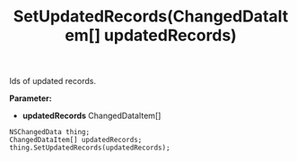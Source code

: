 ﻿---
uid: crmscript_ref_NSChangedData_SetUpdatedRecords
title: SetUpdatedRecords(ChangedDataItem[] updatedRecords)
intellisense: NSChangedData.SetUpdatedRecords
keywords: NSChangedData, GetUpdatedRecords
so.topic: reference
---

Ids of updated records.

**Parameter:** 
 - **updatedRecords** ChangedDataItem[]

```crmscript
NSChangedData thing;
ChangedDataItem[] updatedRecords;
thing.SetUpdatedRecords(updatedRecords);
```

